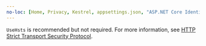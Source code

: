 ```yaml
---
no-loc: [Home, Privacy, Kestrel, appsettings.json, "ASP.NET Core Identity", cookie, Cookie, Blazor, "Blazor Server", "Blazor WebAssembly", "Identity", "Let's Encrypt", Razor, SignalR]
---
```

`UseHsts` is recommended but not required. For more information, see [HTTP Strict Transport Security Protocol](xref:security/enforcing-ssl#http-strict-transport-security-protocol-hsts).
